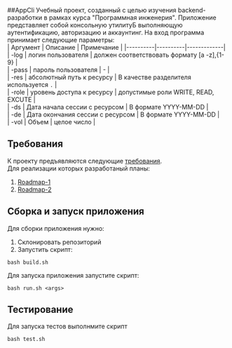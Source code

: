 ##AppCli
Учебный проект, созданный с целью изучения backend-разработки в рамках курса "Программная инженерия".
Приложение представляет собой консольную утилитуБ выполняющую аутентификацию, авторизацию и аккаунтинг.
На вход программа принимает следующие параметры:   
| Аргумент | Описание |  Примечание |
|----------|----------|-------------|  
| -log | логин пользователя | должен соответствовать формату [a -z],{1-9} |  
| -pass | пароль пользователя  | - |  
| -res | абсолютный путь к ресурсу | В качестве разделителя используется `.` |   
| -role | уровень доступа к ресурсу | допустимые роли WRITE, READ, EXCUTE |  
| -ds | Дата начала сессии с ресурсом  | В формате  YYYY-MM-DD |   
| -de | Дата окончания сессии с ресурсом | В формате  YYYY-MM-DD |  
| -vol | Объем | целое число |  

## Требования

К проекту предъявляются следующие [требования](https://github.com/Mikhail1488/AppCLI/blob/master/Requirements.md).  
Для реализации которых  разработаный планы:
1) [Roadmap-1](https://github.com/Mikhail1488/AppCLI/blob/master/Roadmap-1.md)
2) [Roadmap-2](https://github.com/Mikhail1488/AppCLI/blob/master/Roadmap-2.md)

## Сборка и запуск приложения
Для сборки приложения нужно:
1) Склонировать репозиторий
2) Запустить скрипт:
```
bash build.sh
```

Для запуска приложения запустите скрипт:
```
bash run.sh <args>
```

## Тестирование
Для запуска тестов выполнмите скрипт
```
bash test.sh
```